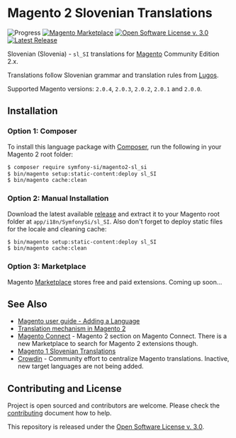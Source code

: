 # Magento 2 Slovenian Translations

![Progress](http://progressed.io/bar/92?title=completed)
[![Magento Marketplace](https://img.shields.io/badge/Magento-Marketplace-orange.svg)][marketplace]
[![Open Software License v. 3.0](https://img.shields.io/badge/License-OSL--3.0-blue.svg)][license]
[![Latest Release](https://img.shields.io/github/release/symfony-si/magento2-sl_si.svg)][latest-release]

Slovenian (Slovenia) - `sl_SI` translations for [Magento][magento] Community Edition
2.x.

Translations follow Slovenian grammar and translation rules from [Lugos][lugos].

Supported Magento versions: `2.0.4`, `2.0.3`, `2.0.2`, `2.0.1` and `2.0.0`.

## Installation

### Option 1: Composer

To install this language package with [Composer](https://getcomposer.org), run
the following in your Magento 2 root folder:

```bash
$ composer require symfony-si/magento2-sl_si
$ bin/magento setup:static-content:deploy sl_SI
$ bin/magento cache:clean
```

### Option 2: Manual Installation

Download the latest available [release][latest-release] and extract it to your
Magento root folder at `app/i18n/SymfonySi/sl_SI`. Also don't forget to deploy
static files for the locale and cleaning cache:

```bash
$ bin/magento setup:static-content:deploy sl_SI
$ bin/magento cache:clean
```

### Option 3: Marketplace

Magento [Marketplace][marketplace] stores free and paid extensions. Coming up
soon...

## See Also

* [Magento user guide - Adding a Language](http://devdocs.magento.com/guides/v2.1/frontend-dev-guide/translations/xlate.html)
* [Translation mechanism in Magento 2](https://gist.github.com/antonmakarenko/7538216)
* [Magento Connect](https://www.magentocommerce.com/magento-connect/magento-2) - Magento
  2 section on Magento Connect. There is a new Marketplace to search for Magento
  2 extensions though.
* [Magento 1 Slovenian Translations](https://github.com/symfony-si/magento1-sl-si)
* [Crowdin](https://crowdin.com/project/magento-2) - Community effort to
  centralize Magento translations. Inactive, new target languages are not being
  added.

## Contributing and License

Project is open sourced and contributors are welcome. Please check the
[contributing](CONTRIBUTING.md) document how to help.

This repository is released under the [Open Software License v. 3.0][license].


[license]: https://github.com/symfony-si/magento2-sl_si/blob/master/LICENSE
[lugos]: https://wiki.lugos.si/slovenjenje:pravila
[magento]: https://magento.com/
[marketplace]: https://marketplace.magento.com
[latest-release]: https://github.com/symfony-si/magento2-sl_si/releases/latest
